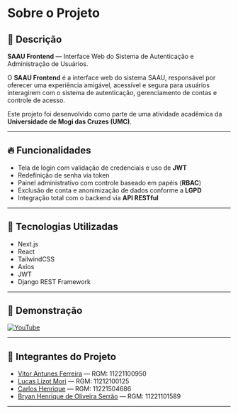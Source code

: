 
# Sobre o Projeto

## 🎯 Descrição

**SAAU Frontend** — Interface Web do Sistema de Autenticação e Administração de Usuários.

O **SAAU Frontend** é a interface web do sistema SAAU, responsável por oferecer uma
experiência amigável, acessível e segura para usuários interagirem com o sistema de autenticação,
gerenciamento de contas e controle de acesso.

Este projeto foi desenvolvido como parte de uma atividade acadêmica da **Universidade de Mogi das Cruzes (UMC)**.

---

## 🔥 Funcionalidades

- Tela de login com validação de credenciais e uso de **JWT**
- Redefinição de senha via token
- Painel administrativo com controle baseado em papéis (**RBAC**)
- Exclusão de conta e anonimização de dados conforme a **LGPD**
- Integração total com o backend via **API RESTful**

---

## 🧠 Tecnologias Utilizadas

- Next.js
- React
- TailwindCSS
- Axios
- JWT
- Django REST Framework

---

## 🎥 Demonstração

[![YouTube](https://img.youtube.com/vi/jxRZ4axIN4I/0.jpg)](https://www.youtube.com/watch?v=jxRZ4axIN4I)

---

## 👥 Integrantes do Projeto

- [Vitor Antunes Ferreira](https://github.com/FlamingoLindo) — RGM: 11221100950
- [Lucas Lizot Mori](https://github.com/LLizot) — RGM: 11212100125
- [Carlos Henrique](https://github.com/carloosz) — RGM: 11221504686
- [Bryan Henrique de Oliveira Serrão](https://github.com/bryanhenriquek) — RGM: 11221101589

---